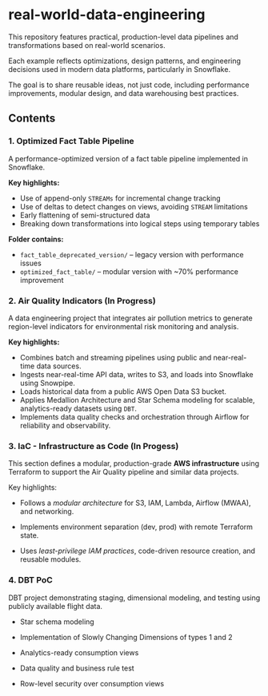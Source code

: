 # real-world-data-engineering

This repository features practical, production-level data pipelines and transformations based on real-world scenarios.  

Each example reflects optimizations, design patterns, and engineering decisions used in modern data platforms, particularly in Snowflake.

The goal is to share reusable ideas, not just code, including performance improvements, modular design, and data warehousing best practices.

## Contents

### 1. Optimized Fact Table Pipeline
A performance-optimized version of a fact table pipeline implemented in Snowflake.

**Key highlights:**
- Use of append-only `STREAMs` for incremental change tracking
- Use of deltas to detect changes on views, avoiding `STREAM` limitations
- Early flattening of semi-structured data
- Breaking down transformations into logical steps using temporary tables

**Folder contains:**
- `fact_table_deprecated_version/` – legacy version with performance issues
- `optimized_fact_table/` – modular version with ~70% performance improvement

### 2. Air Quality Indicators (In Progress)
A data engineering project that integrates air pollution metrics to generate region-level indicators for environmental risk monitoring and analysis.

**Key highlights:**
- Combines batch and streaming pipelines using public and near-real-time data sources.
- Ingests near-real-time API data, writes to S3, and loads into Snowflake using Snowpipe.
- Loads historical data from a public AWS Open Data S3 bucket.
- Applies Medallion Architecture and Star Schema modeling for scalable, analytics-ready datasets using `DBT`.
- Implements data quality checks and orchestration through Airflow for reliability and observability.

### 3. IaC - Infrastructure as Code (In Progess)
This section defines a modular, production-grade **AWS infrastructure** using Terraform to support the Air Quality pipeline and similar data projects.

Key highlights:

- Follows a *modular architecture* for S3, IAM, Lambda, Airflow (MWAA), and networking.

- Implements environment separation (dev, prod) with remote Terraform state.

- Uses *least-privilege IAM practices*, code-driven resource creation, and reusable modules.

### 4. DBT PoC 
DBT project demonstrating staging, dimensional modeling, and testing using publicly available flight data.

- Star schema modeling

- Implementation of Slowly Changing Dimensions of types 1 and 2

- Analytics-ready consumption views

- Data quality and business rule test

- Row-level security over consumption views
